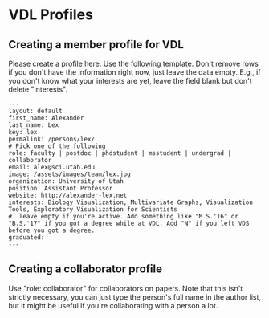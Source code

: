 # VDL Profiles

## Creating a member profile for VDL

Please create a profile here. Use the following template. Don't remove rows if you don't have the information right now, just leave the data empty. E.g., if you don't know what your interests are yet, leave the field blank but don't delete "interests".

```
---
layout: default
first_name: Alexander
last_name: Lex
key: lex
permalink: /persons/lex/
# Pick one of the following
role: faculty | postdoc | phdstudent | msstudent | undergrad | collaborator
email: alex@sci.utah.edu
image: /assets/images/team/lex.jpg
organization: University of Utah
position: Assistant Professor
website: http://alexander-lex.net
interests: Biology Visualization, Multivariate Graphs, Visualization Tools, Exploratory Visualization for Scientists
#  leave empty if you're active. Add something like "M.S.'16" or "B.S.'17" if you got a degree while at VDL. Add "N" if you left VDS before you got a degree.
graduated: 
---
```

## Creating a collaborator profile 

Use "role: collaborator" for collaborators on papers. Note that this isn't strictly necessary, you can just type the person's full name in the author list, but it might be useful if you're collaborating with a person a lot.
